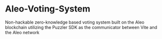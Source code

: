 # Aleo-Voting-System
Non-hackable zero-knowledge based voting system built on the Aleo blockchain utilizing the Puzzler SDK as the communicator between Vite and the Aleo network
